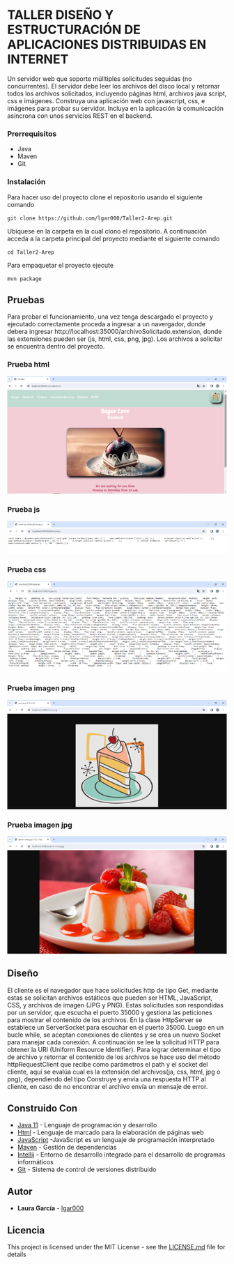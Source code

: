 # TALLER DISEÑO Y ESTRUCTURACIÓN DE APLICACIONES DISTRIBUIDAS EN INTERNET

Un servidor web que soporte múlltiples solicitudes seguidas (no concurrentes). El servidor debe leer los archivos del disco local y retornar todos los archivos solicitados, incluyendo páginas html, archivos java script, css e imágenes. Construya una aplicación web con  javascript, css, e imágenes para probar su servidor. Incluya en la aplicación la comunicación asíncrona con unos servicios REST en el backend.

### Prerrequisitos

- Java
- Maven
- Git


### Instalación

Para hacer uso del proyecto clone el repositorio usando el siguiente comando

```
git clone https://github.com/lgar000/Taller2-Arep.git
```

Ubiquese en la carpeta en la cual clono el repositorio. A continuación
acceda a la carpeta principal del proyecto mediante el siguiente comando

```
cd Taller2-Arep
```

Para empaquetar el proyecto ejecute

```
mvn package
```



## Pruebas

Para probar el funcionamiento, una vez tenga descargado el proyecto y ejecutado correctamente proceda a ingresar a un navergador, donde debera ingresar http://localhost:35000/archivoSolicitado.extension, donde las extensiones pueden ser (js, html, css, png, jpg). Los archivos a solicitar se encuentra dentro del proyecto.

### Prueba html

![html](https://github.com/lgar000/Taller2-Arep/blob/main/imagenes/pruebaHtml.png)

### Prueba js

![js](https://github.com/lgar000/Taller2-Arep/blob/main/imagenes/pruebaJs.png)

### Prueba css

![css](https://github.com/lgar000/Taller2-Arep/blob/main/imagenes/pruebaCss.png)

### Prueba imagen png

![png](https://github.com/lgar000/Taller2-Arep/blob/main/imagenes/pruebaImagenPNG.png)

### Prueba imagen jpg

![jpg](https://github.com/lgar000/Taller2-Arep/blob/main/imagenes/pruebaImagenJPG.png)

## Diseño

El cliente es el navegador que hace solicitudes http de tipo Get, mediante estas se solicitan archivos estáticos que pueden ser  HTML, JavaScript, CSS, y archivos de imagen (JPG y PNG). Estas solicitudes son respondidas por un servidor, que escucha el puerto 35000 y gestiona las peticiones para mostrar el contenido de los archivos.
En la clase HttpServer se establece un ServerSocket para escuchar en el puerto 35000. Luego en un bucle while, se aceptan conexiones de clientes y se crea un nuevo Socket para manejar cada conexión. A continuación se lee  la solicitud HTTP para obtener la URI (Uniform Resource Identifier). Para lograr determinar el tipo de archivo  y retornar el contenido de los archivos se  hace uso del método httpRequestClient que recibe como parámetros el path y el socket del cliente, aquí se evalúa cual es la extensión del archivos(ja, css, html, jpg o png), dependiendo del tipo Construye y envía una respuesta HTTP al cliente, en caso de no encontrar el archivo envía un mensaje de error.


## Construido Con

* [Java 11](https://www.oracle.com/co/java/technologies/javase/jdk11-archive-downloads.html) - Lenguaje de programación y desarrollo
* [Html](https://developer.mozilla.org/es/docs/Web/HTML) - Lenguaje de marcado para la elaboración de páginas web
* [JavaScript](https://developer.mozilla.org/es/docs/Web/CSS) -JavaScript es un lenguaje de programación interpretado
* [Maven](https://maven.apache.org/) - Gestión de dependencias
* [Intellij](https://www.jetbrains.com/es-es/idea/) - Entorno de desarrollo integrado para el desarrollo de programas informáticos
* [Git](https://rometools.github.io/rome/) - Sistema de control de versiones distribuido


## Autor

* **Laura García** - [lgar000](https://github.com/lgar000)

## Licencia

This project is licensed under the MIT License - see the [LICENSE.md](LICENSE.md) file for details
